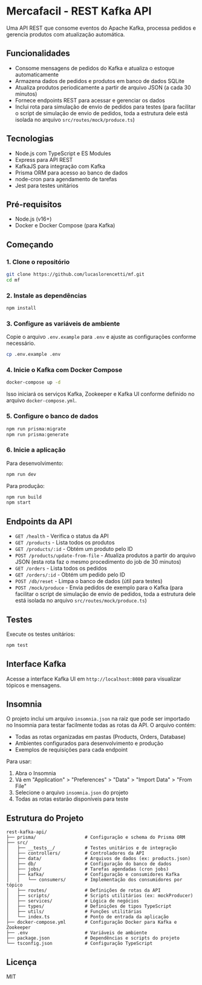 # Mercafacil - REST Kafka API

Uma API REST que consome eventos do Apache Kafka, processa pedidos e gerencia produtos com atualização automática.

## Funcionalidades

- Consome mensagens de pedidos do Kafka e atualiza o estoque automaticamente
- Armazena dados de pedidos e produtos em banco de dados SQLite
- Atualiza produtos periodicamente a partir de arquivo JSON (a cada 30 minutos)
- Fornece endpoints REST para acessar e gerenciar os dados
- Inclui rota para simulação de envio de pedidos para testes (para facilitar o script de simulação de envio de pedidos, toda a estrutura dele está isolada no arquivo `src/routes/mock/produce.ts`)

## Tecnologias

- Node.js com TypeScript e ES Modules
- Express para API REST
- KafkaJS para integração com Kafka
- Prisma ORM para acesso ao banco de dados
- node-cron para agendamento de tarefas
- Jest para testes unitários

## Pré-requisitos

- Node.js (v16+)
- Docker e Docker Compose (para Kafka)

## Começando

### 1. Clone o repositório

```bash
git clone https://github.com/lucaslorencetti/mf.git
cd mf
```

### 2. Instale as dependências

```bash
npm install
```

### 3. Configure as variáveis de ambiente

Copie o arquivo `.env.example` para `.env` e ajuste as configurações conforme necessário.

```bash
cp .env.example .env
```

### 4. Inicie o Kafka com Docker Compose

```bash
docker-compose up -d
```

Isso iniciará os serviços Kafka, Zookeeper e Kafka UI conforme definido no arquivo `docker-compose.yml`.

### 5. Configure o banco de dados

```bash
npm run prisma:migrate
npm run prisma:generate
```

### 6. Inicie a aplicação

Para desenvolvimento:
```bash
npm run dev
```

Para produção:
```bash
npm run build
npm start
```

## Endpoints da API

- `GET /health` - Verifica o status da API
- `GET /products` - Lista todos os produtos
- `GET /products/:id` - Obtém um produto pelo ID
- `POST /products/update-from-file` - Atualiza produtos a partir do arquivo JSON (esta rota faz o mesmo procedimento do job de 30 minutos)
- `GET /orders` - Lista todos os pedidos
- `GET /orders/:id` - Obtém um pedido pelo ID
- `POST /db/reset` - Limpa o banco de dados (útil para testes)
- `POST /mock/produce` - Envia pedidos de exemplo para o Kafka (para facilitar o script de simulação de envio de pedidos, toda a estrutura dele está isolada no arquivo `src/routes/mock/produce.ts`)

## Testes

Execute os testes unitários:

```bash
npm test
```

## Interface Kafka

Acesse a interface Kafka UI em `http://localhost:8080` para visualizar tópicos e mensagens.

## Insomnia

O projeto inclui um arquivo `insomnia.json` na raiz que pode ser importado no Insomnia para testar facilmente todas as rotas da API. O arquivo contém:

- Todas as rotas organizadas em pastas (Products, Orders, Database)
- Ambientes configurados para desenvolvimento e produção
- Exemplos de requisições para cada endpoint

Para usar:
1. Abra o Insomnia
2. Vá em "Application" > "Preferences" > "Data" > "Import Data" > "From File"
3. Selecione o arquivo `insomnia.json` do projeto
4. Todas as rotas estarão disponíveis para teste

## Estrutura do Projeto

```
rest-kafka-api/
├── prisma/                  # Configuração e schema do Prisma ORM
├── src/
│   ├── __tests__/           # Testes unitários e de integração
│   ├── controllers/         # Controladores da API
│   ├── data/                # Arquivos de dados (ex: products.json)
│   ├── db/                  # Configuração do banco de dados
│   ├── jobs/                # Tarefas agendadas (cron jobs)
│   ├── kafka/               # Configuração e consumidores Kafka
│   │   └── consumers/       # Implementação dos consumidores por tópico
│   ├── routes/              # Definições de rotas da API
│   ├── scripts/             # Scripts utilitários (ex: mockProducer)
│   ├── services/            # Lógica de negócios
│   ├── types/               # Definições de tipos TypeScript
│   ├── utils/               # Funções utilitárias
│   └── index.ts             # Ponto de entrada da aplicação
├── docker-compose.yml       # Configuração Docker para Kafka e Zookeeper
├── .env                     # Variáveis de ambiente
├── package.json             # Dependências e scripts do projeto
└── tsconfig.json            # Configuração TypeScript
```

## Licença

MIT
